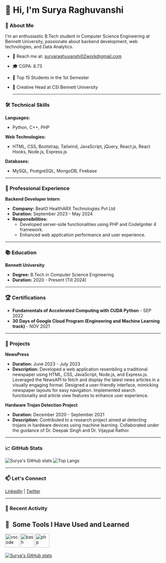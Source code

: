 # 👋 Hi, I'm Surya Raghuvanshi

### 🚀 About Me
I'm an enthusiastic B.Tech student in Computer Science Engineering at Bennett University, passionate about backend development, web technologies, and Data Analytics.


- 📧 Reach me at: suryaraghuvanshi02work@gmail.com
- 🎓 CGPA: 8.73
- 🏅 Top 15 Students in the 1st Semester
- 🎨 Creative Head at CSI Bennett University

  ---

### 🛠️ Technical Skills
**Languages:**
- Python, C++, PHP

**Web Technologies:**
- HTML, CSS, Bootstrap, Tailwind, JavaScript, jQuery, React.js, React Hooks, Node.js, Express.js

**Databases:**
- MySQL, PostgreSQL, MongoDB, Firebase

---

### 💼 Professional Experience
**Backend Developer Intern**
- **Company:** BeatO HealthARX Technologies Pvt Ltd
- **Duration:** September 2023 - May 2024
- **Responsibilities:**
  - Developed server-side functionalities using PHP and CodeIgniter 4 framework.
  - Enhanced web application performance and user experience.

---

### 📚 Education
**Bennett University**
- **Degree:** B.Tech in Computer Science Engineering
- **Duration:** 2020 - Present (Till 2024)

---

### 🏆 Certifications
- **Fundamentals of Accelerated Computing with CUDA Python** - SEP 2022
- **30 Days of Google Cloud Program (Engineering and Machine Learning track)** - NOV 2021

---

### 📂 Projects

**NewsPress**
- **Duration:** June 2023 - July 2023
- **Description:** Developed a web application resembling a traditional newspaper using HTML, CSS, JavaScript, Node.js, and Express.js. Leveraged the NewsAPI to fetch and display the latest news articles in a visually engaging format. Designed a user-friendly interface, mimicking newspaper layouts for easy navigation. Implemented search functionality and article view features to enhance user experience.

**Hardware Trojan Detection Project**
- **Duration:** December 2020 - September 2021
- **Description:** Contributed to a research project aimed at detecting trojans in hardware devices using machine learning. Collaborated under the guidance of Dr. Deepak Singh and Dr. Vijaypal Rathor.

---

### 📈 GitHub Stats
![Surya's GitHub stats](https://github-readme-stats.vercel.app/api?username=SuryaRaghuvanshi02&show_icons=true&theme=radical)
![Top Langs](https://github-readme-stats.vercel.app/api/top-langs/?username=SuryaRaghuvanshi02&layout=compact&theme=radical)

---

### 📫 Let's Connect
[LinkedIn](https://www.linkedin.com/in/surya-raghuvanshi-w/) | [Twitter](https://twitter.com/SuryaRaghuvan12) 
<!--| [Portfolio](https://your-portfolio.com) -->

---

### 📝 Recent Activity
<!--START_SECTION:activity-->
<!--END_SECTION:activity-->

<h2> 🚀 &nbsp;Some Tools I Have Used and Learned</h2>
<p align="left">
<img src="https://cdn.jsdelivr.net/gh/devicons/devicon/icons/vscode/vscode-original.svg" alt="vscode" width="45" height="45"/>
<img src="https://cdn.jsdelivr.net/gh/devicons/devicon/icons/bash/bash-original.svg" alt="bash" width="45" height="45"/>
<img src="https://cdn.jsdelivr.net/gh/devicons/devicon/icons/php/php-original.svg" alt="php" width="45" height="45"/>
</p>

[![Surya's GitHub stats](https://github-readme-stats.vercel.app/api?username=SuryaRaghuvanshi02)](https://github.com/anuraghazra/github-readme-stats)

<!--
**SuryaRaghuvanshi02/SuryaRaghuvanshi02** is a ✨ _special_ ✨ repository because its `README.md` (this file) appears on your GitHub profile.

Here are some ideas to get you started:

- 🔭 I’m currently working on ...
- 🌱 I’m currently learning ...
- 👯 I’m looking to collaborate on ...
- 🤔 I’m looking for help with ...
- 💬 Ask me about ...
- 📫 How to reach me: ...
- 😄 Pronouns: ...
- ⚡ Fun fact: ...
-->
